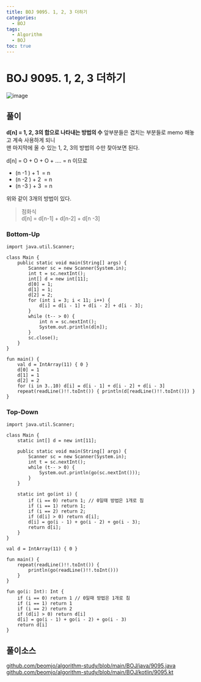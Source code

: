 ```yaml
---
title: BOJ 9095. 1, 2, 3 더하기
categories:
  - BOJ
tags:
  - Algorithm
  - BOJ
toc: true
---
```


# **BOJ 9095. 1, 2, 3 더하기**
![image](https://user-images.githubusercontent.com/39984656/134814285-981a7caa-3921-4712-842e-2fb3158e1d2b.png)

## **풀이**
**d[n] = 1, 2, 3의 합으로 나타내는 방법의 수**
앞부분들은 겹치는 부분들로 memo 해놓고 계속 사용하게 되니  
맨 마지막에 올 수 있는 1, 2, 3의 방법의 수만 찾아보면 된다.  

d[n] = O + O + O + .... = n 이므로

- (n -1 ) + 1  = n
- (n -2 ) + 2  = n
- (n -3 ) + 3  = n

위와 같이 3개의 방법이 있다.    

> 점화식  
> d[n] = d[n-1] + d[n-2] + d[n -3]

### **Bottom-Up**
```
import java.util.Scanner;

class Main {
    public static void main(String[] args) {
        Scanner sc = new Scanner(System.in);
        int t = sc.nextInt();
        int[] d = new int[11];
        d[0] = 1;
        d[1] = 1;
        d[2] = 2;
        for (int i = 3; i < 11; i++) {
            d[i] = d[i - 1] + d[i - 2] + d[i - 3];
        }
        while (t-- > 0) {
            int n = sc.nextInt();
            System.out.println(d[n]);
        }
        sc.close();
    }
}
```

```
fun main() {
    val d = IntArray(11) { 0 }
    d[0] = 1
    d[1] = 1
    d[2] = 2
    for (i in 3..10) d[i] = d[i - 1] + d[i - 2] + d[i - 3]
    repeat(readLine()!!.toInt()) { println(d[readLine()!!.toInt()]) }
}
```

### **Top-Down**
```
import java.util.Scanner;

class Main {
    static int[] d = new int[11];

    public static void main(String[] args) {
        Scanner sc = new Scanner(System.in);
        int t = sc.nextInt();
        while (t-- > 0) {
            System.out.println(go(sc.nextInt()));
        }
    }

    static int go(int i) {
        if (i == 0) return 1; // 0일때 방법은 1개로 침
        if (i == 1) return 1;
        if (i == 2) return 2;
        if (d[i] > 0) return d[i];
        d[i] = go(i - 1) + go(i - 2) + go(i - 3);
        return d[i];
    }
}
```

```
val d = IntArray(11) { 0 }

fun main() {
    repeat(readLine()!!.toInt()) {
        println(go(readLine()!!.toInt()))
    }
}

fun go(i: Int): Int {
    if (i == 0) return 1 // 0일때 방법은 1개로 침
    if (i == 1) return 1
    if (i == 2) return 2
    if (d[i] > 0) return d[i]
    d[i] = go(i - 1) + go(i - 2) + go(i - 3)
    return d[i]
}
```

## 풀이소스
[github.com/beomjo/algorithm-study/blob/main/BOJ/java/9095.java](https://github.com/beomjo/algorithm-study/blob/main/BOJ/java/9095.java)
[github.com/beomjo/algorithm-study/blob/main/BOJ/kotlin/9095.kt](https://github.com/beomjo/algorithm-study/blob/main/BOJ/kotlin/9095.kt)